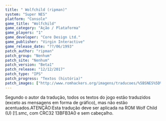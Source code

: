```yaml
---
title: " Wolfchild (ripman)"
system: "Super NES"
platform: "Console"
game_title: "Wolfchild"
game_category: "Ação / Plataforma"
game_players: "1"
game_developer: "Core Design Ltd."
game_publisher: "Virgin Interactive"
game_release_date: "??/06/1993"
patch_author: "ripman"
patch_group: "Nenhum"
patch_site: "Nenhum"
patch_version: "Beta1"
patch_release: "12/12/2017"
patch_type: "IPS"
patch_progress: "Textos (história)"
patch_images: ["http://www.romhackers.org/imagens/traducoes/%5BSNES%5D%20Wolf%20Child%20-%20ripman%20-%201.png","http://www.romhackers.org/imagens/traducoes/%5BSNES%5D%20Wolf%20Child%20-%20ripman%20-%202.png","http://www.romhackers.org/imagens/traducoes/%5BSNES%5D%20Wolf%20Child%20-%20ripman%20-%203.png"]
---
```

Segundo o autor da tradução, todos os textos do jogo estão traduzidos (exceto as mensagens em forma de gráfico), mas não estão acentuados.ATENÇÃO:Esta tradução deve ser aplicada na ROM Wolf Child (U) [!].smc, com CRC32 13BFB3A0 e sem cabeçalho.